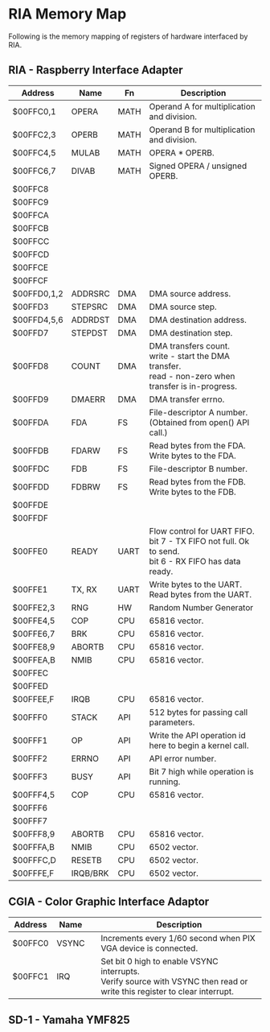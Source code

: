 # RIA Memory Map

Following is the memory mapping of registers of hardware interfaced by RIA.

## RIA - Raspberry Interface Adapter

| Address     | Name     | Fn   | Description                                                                                              |
| ----------- | -------- | ---- | -------------------------------------------------------------------------------------------------------- |
| $00FFC0,1   | OPERA    | MATH | Operand A for multiplication and division.                                                               |
| $00FFC2,3   | OPERB    | MATH | Operand B for multiplication and division.                                                               |
| $00FFC4,5   | MULAB    | MATH | OPERA \* OPERB.                                                                                          |
| $00FFC6,7   | DIVAB    | MATH | Signed OPERA / unsigned OPERB.                                                                           |
| $00FFC8     |          |      |                                                                                                          |
| $00FFC9     |          |      |                                                                                                          |
| $00FFCA     |          |      |                                                                                                          |
| $00FFCB     |          |      |                                                                                                          |
| $00FFCC     |          |      |                                                                                                          |
| $00FFCD     |          |      |                                                                                                          |
| $00FFCE     |          |      |                                                                                                          |
| $00FFCF     |          |      |                                                                                                          |
| $00FFD0,1,2 | ADDRSRC  | DMA  | DMA source address.                                                                                      |
| $00FFD3     | STEPSRC  | DMA  | DMA source step.                                                                                         |
| $00FFD4,5,6 | ADDRDST  | DMA  | DMA destination address.                                                                                 |
| $00FFD7     | STEPDST  | DMA  | DMA destination step.                                                                                    |
| $00FFD8     | COUNT    | DMA  | DMA transfers count.<br>write - start the DMA transfer.<br>read - non-zero when transfer is in-progress. |
| $00FFD9     | DMAERR   | DMA  | DMA transfer errno.                                                                                      |
| $00FFDA     | FDA      | FS   | File-descriptor A number. (Obtained from open() API call.)                                               |
| $00FFDB     | FDARW    | FS   | Read bytes from the FDA.<br>Write bytes to the FDA.                                                      |
| $00FFDC     | FDB      | FS   | File-descriptor B number.                                                                                |
| $00FFDD     | FDBRW    | FS   | Read bytes from the FDB.<br>Write bytes to the FDB.                                                      |
| $00FFDE     |          |      |                                                                                                          |
| $00FFDF     |          |      |                                                                                                          |
| $00FFE0     | READY    | UART | Flow control for UART FIFO.<br>bit 7 - TX FIFO not full. Ok to send.<br>bit 6 - RX FIFO has data ready.  |
| $00FFE1     | TX, RX   | UART | Write bytes to the UART.<br>Read bytes from the UART.                                                    |
| $00FFE2,3   | RNG      | HW   | Random Number Generator                                                                                  |
| $00FFE4,5   | COP      | CPU  | 65816 vector.                                                                                            |
| $00FFE6,7   | BRK      | CPU  | 65816 vector.                                                                                            |
| $00FFE8,9   | ABORTB   | CPU  | 65816 vector.                                                                                            |
| $00FFEA,B   | NMIB     | CPU  | 65816 vector.                                                                                            |
| $00FFEC     |          |      |                                                                                                          |
| $00FFED     |          |      |                                                                                                          |
| $00FFEE,F   | IRQB     | CPU  | 65816 vector.                                                                                            |
| $00FFF0     | STACK    | API  | 512 bytes for passing call parameters.                                                                   |
| $00FFF1     | OP       | API  | Write the API operation id here to begin a kernel call.                                                  |
| $00FFF2     | ERRNO    | API  | API error number.                                                                                        |
| $00FFF3     | BUSY     | API  | Bit 7 high while operation is running.                                                                   |
| $00FFF4,5   | COP      | CPU  | 65816 vector.                                                                                            |
| $00FFF6     |          |      |                                                                                                          |
| $00FFF7     |          |      |                                                                                                          |
| $00FFF8,9   | ABORTB   | CPU  | 65816 vector.                                                                                            |
| $00FFFA,B   | NMIB     | CPU  | 6502 vector.                                                                                             |
| $00FFFC,D   | RESETB   | CPU  | 6502 vector.                                                                                             |
| $00FFFE,F   | IRQB/BRK | CPU  | 6502 vector.                                                                                             |

## CGIA - Color Graphic Interface Adaptor

| Address | Name  |     | Description                                                                                                                 |
| ------- | ----- | --- | --------------------------------------------------------------------------------------------------------------------------- |
| $00FFC0 | VSYNC |     | Increments every 1/60 second when PIX VGA device is connected.                                                              |
| $00FFC1 | IRQ   |     | Set bit 0 high to enable VSYNC interrupts.<br>Verify source with VSYNC then read or write this register to clear interrupt. |

## SD-1 - Yamaha YMF825
